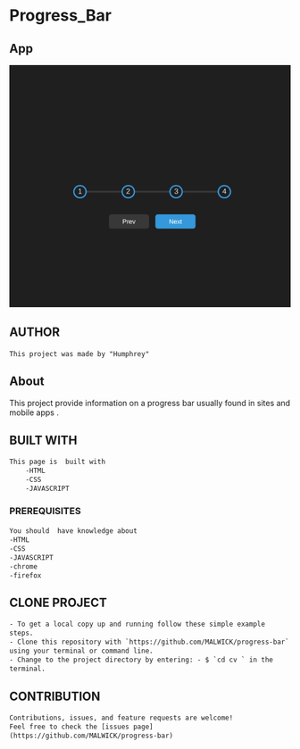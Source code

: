 # Progress_Bar

## App

![progress_bar](/asset/images/Screenshot%20from%202022-12-27%2005-21-26.png)

## AUTHOR

    This project was made by "Humphrey"

## About

This project provide information on a progress bar usually found in sites and mobile apps .

## BUILT WITH

    This page is  built with
        -HTML
        -CSS
        -JAVASCRIPT

### PREREQUISITES

    You should  have knowledge about
    -HTML
    -CSS
    -JAVASCRIPT
    -chrome
    -firefox

## CLONE PROJECT

    - To get a local copy up and running follow these simple example steps.
    - Clone this repository with `https://github.com/MALWICK/progress-bar` using your terminal or command line.
    - Change to the project directory by entering: - $ `cd cv ` in the terminal.

## CONTRIBUTION

    Contributions, issues, and feature requests are welcome!
    Feel free to check the [issues page](https://github.com/MALWICK/progress-bar)
